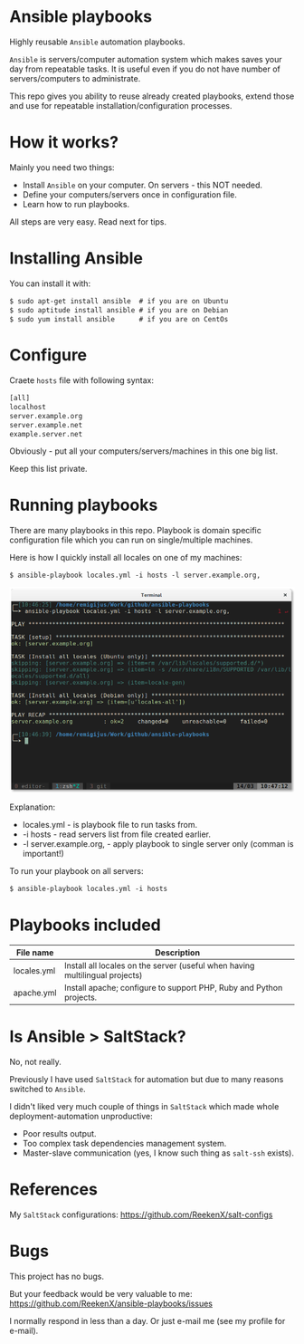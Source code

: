 # Ansible playbooks

Highly reusable `Ansible` automation playbooks.

`Ansible` is servers/computer automation system which makes saves your day from repeatable tasks. It is useful even if you do not have number of servers/computers to administrate.

This repo gives you ability to reuse already created playbooks, extend those and use for repeatable installation/configuration processes.

# How it works?

Mainly you need two things:

- Install `Ansible` on your computer. On servers - this NOT needed.
- Define your computers/servers once in configuration file.
- Learn how to run playbooks.

All steps are very easy. Read next for tips.

# Installing Ansible

You can install it with:

    $ sudo apt-get install ansible  # if you are on Ubuntu
    $ sudo aptitude install ansible # if you are on Debian
    $ sudo yum install ansible      # if you are on CentOs

# Configure

Craete `hosts` file with following syntax:

    [all]
    localhost
    server.example.org
    server.example.net
    example.server.net

Obviously - put all your computers/servers/machines in this one big list.

Keep this list private.

# Running playbooks

There are many playbooks in this repo. Playbook is domain specific configuration file which you can run on single/multiple machines.

Here is how I quickly install all locales on one of my machines:

    $ ansible-playbook locales.yml -i hosts -l server.example.org,

![Playing with Ansible playbook on Xterm](screenshots/running_on_single_machine.png?raw=true "Playing with Ansible playbook on Xterm")

Explanation:

- locales.yml - is playbook file to run tasks from.
- -i hosts - read servers list from file created earlier.
- -l server.example.org, - apply playbook to single server only (comman is important!)

To run your playbook on all servers:

    $ ansible-playbook locales.yml -i hosts

# Playbooks included

| File name   | Description                                                                   |
|-------------|-------------------------------------------------------------------------------|
| locales.yml | Install all locales on the server (useful when having multilingual projects)  |
| apache.yml  | Install apache; configure to support PHP, Ruby and Python projects.           |

# Is Ansible > SaltStack?

No, not really.

Previously I have used `SaltStack` for automation but due to many reasons switched to `Ansible`.

I didn't liked very much couple of things in `SaltStack` which made whole deployment-automation unproductive:

- Poor results output.
- Too complex task dependencies management system.
- Master-slave communication (yes, I know such thing as `salt-ssh` exists).

# References

My `SaltStack` configurations: https://github.com/ReekenX/salt-configs

# Bugs

This project has no bugs.

But your feedback would be very valuable to me: https://github.com/ReekenX/ansible-playbooks/issues

I normally respond in less than a day. Or just e-mail me (see my profile for e-mail).
